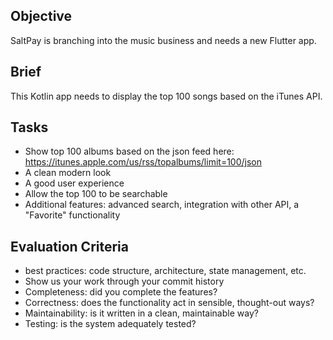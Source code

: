## Objective

SaltPay is branching into the music business and needs a new Flutter app.

## Brief

This Kotlin app needs to display the top 100 songs based on the iTunes API.

## Tasks

- Show top 100 albums based on the json feed here: https://itunes.apple.com/us/rss/topalbums/limit=100/json
- A clean modern look
- A good user experience
- Allow the top 100 to be searchable
- Additional features: advanced search, integration with other API, a "Favorite" functionality

## Evaluation Criteria

- best practices: code structure, architecture, state management, etc.
- Show us your work through your commit history
- Completeness: did you complete the features?
- Correctness: does the functionality act in sensible, thought-out ways?
- Maintainability: is it written in a clean, maintainable way?
- Testing: is the system adequately tested?